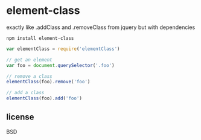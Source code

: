 # element-class

exactly like .addClass and .removeClass from jquery but with dependencies

```
npm install element-class
```

```javascript
var elementClass = require('elementClass')

// get an element
var foo = document.querySelector('.foo')

// remove a class
elementClass(foo).remove('foo')

// add a class
elementClass(foo).add('foo')
```

## license

BSD
